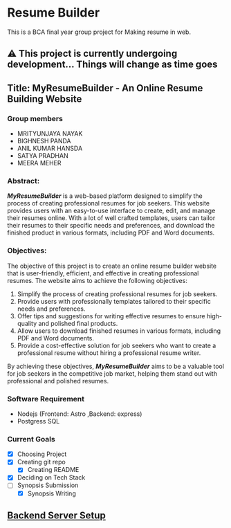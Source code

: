 # Resume Builder

This is a BCA final year group project for Making resume in web.

## ⚠️ This project is currently undergoing  development... Things will change as time goes

## Title: MyResumeBuilder - An Online Resume Building Website

### Group members
- MRITYUNJAYA NAYAK
- BIGHNESH PANDA
- ANIL KUMAR HANSDA
- SATYA PRADHAN
- MEERA MEHER

### Abstract:

***MyResumeBuilder*** is a web-based platform designed to simplify the process of
creating professional resumes for job seekers. This website provides users with
an easy-to-use interface to create, edit, and manage their resumes online. With
a lot of well crafted templates, users can tailor their resumes to their
specific needs and preferences, and download the finished product in various
formats, including PDF and Word documents.

### Objectives:

The objective of this project is to create an online resume builder website
that is user-friendly, efficient, and effective in creating professional
resumes. The website aims to achieve the following objectives:

1. Simplify the process of creating professional resumes for job seekers.
2. Provide users with professionally templates tailored to their specific needs and preferences.
3. Offer tips and suggestions for writing effective resumes to ensure high-quality and polished final products.
4. Allow users to download finished resumes in various formats, including PDF and Word documents.
5. Provide a cost-effective solution for job seekers who want to create a professional resume without hiring a professional resume writer.

By achieving these objectives, ***MyResumeBuilder*** aims to be a valuable tool for
job seekers in the competitive job market, helping them stand out with
professional and polished resumes.

### Software Requirement

- Nodejs (Frontend: Astro ,Backend: express)
- Postgress SQL

### Current Goals

- [x] Choosing Project
- [x] Creating git repo
    - [x] Creating README
- [x] Deciding on Tech Stack
- [ ] Synopsis Submission
    - [x] Synopsis Writing

## [Backend Server Setup](./server/README.md)
